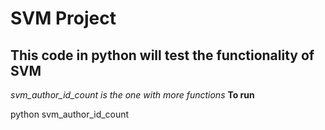 SVM Project
==================
This code in python will test the functionality of SVM
------------------------------


*svm_author_id_count is the one with more functions*
**To run**

python svm_author_id_count

